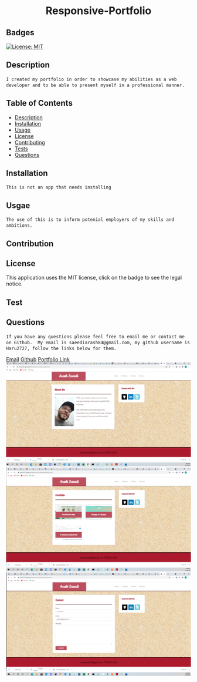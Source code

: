 
# <h1 align="center"> Responsive-Portfolio</h1>

## Badges
    
[![License: MIT](https://img.shields.io/badge/License-MIT-yellow.svg)](https://opensource.org/licenses/MIT)

## Description

    I created my portfolio in order to showcase my abilities as a web developer and to be able to present myself in a professional manner.

 

## Table of Contents

- [Description](#description)
- [Installation](#installation)
- [Usage](#usage)
- [License](#license)
- [Contributing](#contributing)
- [Tests](#tests)
- [Questions](#questions)



## Installation

    This is not an app that needs installing

## Usgae

    The use of this is to inform potenial employers of my skills and ambitions.

## Contribution

    

## License

  This application uses the MIT license, click on the badge to see the legal notice.  

## Test

    

## Questions

    If you have any questions please feel free to email me or contact me on Github.  My email is saeediarash84@gmail.com, my github username is Haru2727, follow the links below for them.

<a href="mailto:saeediarash84@gmail.com">Email</a>
[Github](https://github.com/Haru2727)
[Portfolio Link](https://haru2727.github.io/newPortfolio/)
<img alt="large" src="readme-images/main.png" />
<img alt="large" src="readme-images/portfolio.png" />
<img alt="large" src="readme-images/contact.png" />